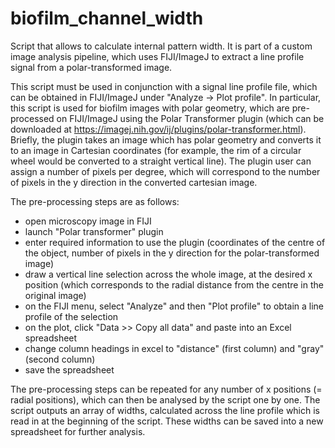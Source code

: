 # biofilm_channel_width
Script that allows to calculate internal pattern width. It is part of a custom image analysis pipeline, which uses FIJI/ImageJ to extract a line profile signal from a polar-transformed image. 

This script must be used in conjunction with a signal line profile file, which can be obtained in FIJI/ImageJ under "Analyze -> Plot profile". In particular, this script is used for biofilm images with polar geometry, which are pre-processed on FIJI/ImageJ using the Polar Transformer plugin (which can be downloaded at https://imagej.nih.gov/ij/plugins/polar-transformer.html). Briefly, the plugin takes an image which has polar geometry and converts it to an image in Cartesian coordinates (for example, the rim of a circular wheel would be converted to a straight vertical line). The plugin user can assign a number of pixels per degree, which will correspond to the number of pixels in the y direction in the converted cartesian image. 

The pre-processing steps are as follows:
- open microscopy image in FIJI
- launch "Polar transformer" plugin
- enter required information to use the plugin (coordinates of the centre of the object, number of pixels in the y direction for the polar-transformed image)
- draw a vertical line selection across the whole image, at the desired x position (which corresponds to the radial distance from the centre in the original image)
- on the FIJI menu, select "Analyze" and then "Plot profile" to obtain a line profile of the selection
- on the plot, click "Data >> Copy all data" and paste into an Excel spreadsheet
- change column headings in excel to "distance" (first column) and "gray" (second column)
- save the spreadsheet 

The pre-processing steps can be repeated for any number of x positions (= radial positions), which can then be analysed by the script one by one.
The script outputs an array of widths, calculated across the line profile which is read in at the beginning of the script. These widths can be saved into a new spreadsheet for further analysis. 
